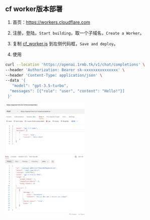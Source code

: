 
## cf worker版本部署

1. 首页：https://workers.cloudflare.com

2. 注册，登陆，`Start building`，取一个子域名，`Create a Worker`。

3. 复制 [cf_worker.js](https://cdn.jsdelivr.net/gh/x-dr/chatgptProxyAPI@main/cf_worker.js)  到左侧代码框，`Save and deploy`。

4. 使用 
```bash
curl --location 'https://openai.1rmb.tk/v1/chat/completions' \
--header 'Authorization: Bearer sk-xxxxxxxxxxxxxxx' \
--header 'Content-Type: application/json' \
--data '{
   "model": "gpt-3.5-turbo",
  "messages": [{"role": "user", "content": "Hello!"}]
 }'

```
<img src="./post.png" height="50%" width="50%">







